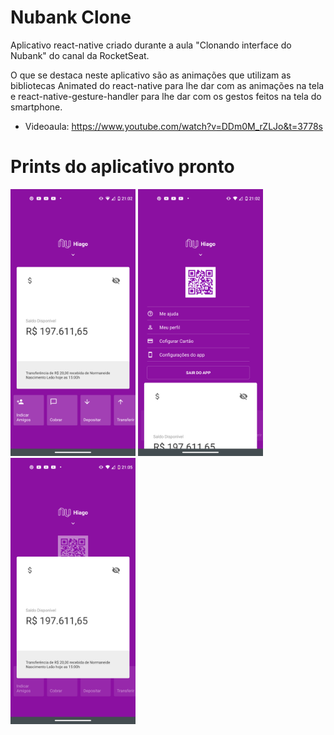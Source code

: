 # Nubank Clone
Aplicativo react-native criado durante a aula "Clonando interface do Nubank" do canal da RocketSeat.

O que se destaca neste aplicativo são as animações que utilizam as bibliotecas Animated do react-native para lhe dar com as animações na tela e react-native-gesture-handler para lhe dar com os gestos feitos na tela do smartphone.

* Videoaula: https://www.youtube.com/watch?v=DDm0M_rZLJo&t=3778s

# Prints do aplicativo pronto
<div display='flex'>
    <img src="./prints/Screenshot_20201226-210230.png" alt="print 1" width="200"/>
    <img src="./prints/Screenshot_20201226-210237.png" alt="print 2" width="200"/>
    <img src="./prints/Screenshot_20201226-210547.png" alt="print 3" width="200"/>
</div>